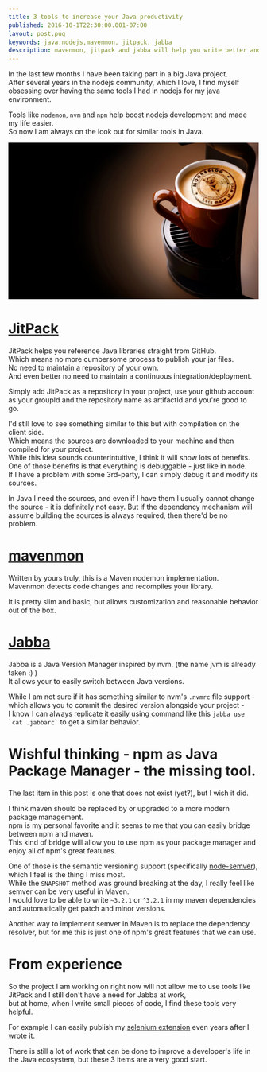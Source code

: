 ```yaml
---
title: 3 tools to increase your Java productivity 
published: 2016-10-1T22:30:00.001-07:00
layout: post.pug
keywords: java,nodejs,mavenmon, jitpack, jabba
description: mavenmon, jitpack and jabba will help you write better and faster java code 
---
```


In the last few months I have been taking part in a big Java project.    
After several years in the nodejs community, which I love, I find myself obsessing over 
having the same tools I had in nodejs for my java environment.
 
Tools like `nodemon`, `nvm` and `npm` help boost nodejs development and made my life easier.      
So now I am always on the look out for similar tools in Java.    

![cover - Coffee Mug With Mograblog Logo](images/java-productivity-tools-cover.jpg)

# [JitPack](https://jitpack.io/) 

JitPack helps you reference Java libraries straight from GitHub.   
Which means no more cumbersome process to publish your jar files.    
No need to maintain a repository of your own.    
And even better no need to maintain a continuous integration/deployment.    

Simply add JitPack as a repository in your project, use your github account as your groupId and the repository name as artifactId and you're good to go.
        
I'd still love to see something similar to this but with compilation on the client side.   
Which means the sources are downloaded to your machine and then compiled for your project.      
While this idea sounds counterintuitive, I think it will show lots of benefits.    
One of those benefits is that everything is debuggable - just like in node.    
If I have a problem with some 3rd-party, I can simply debug it and modify its sources.  

In Java I need the sources, and even if I have them I usually cannot change the source - it is definitely not easy. 
But if the dependency mechanism will assume building the sources is always required, then there'd be no problem. 

# [mavenmon](https://github.com/coder-on-deck/mavenmon) 

Written by yours truly, this is a Maven nodemon implementation.    
Mavenmon detects code changes and recompiles your library.   

It is pretty slim and basic, but allows customization and reasonable behavior out of the box.     

# [Jabba](https://github.com/shyiko/jabba)

Jabba is a Java Version Manager inspired by nvm. (the name jvm is already taken :) )     
It allows your to easily switch between Java versions.    
  
While I am not sure if it has something similar to nvm's `.nvmrc` file support - which allows you to commit the desired version alongside your project -      
I know I can always replicate it easily using command like this `` jabba use `cat .jabbarc` `` to get a similar behavior. 

# Wishful thinking - npm as Java Package Manager - the missing tool. 

The last item in this post is one that does not exist (yet?), but I wish it did.    

I think maven should be replaced by or upgraded to a more modern package management.   
npm is my personal favorite and it seems to me that you can easily bridge between npm and maven.    
This kind of bridge will allow you to use npm as your package manager and enjoy all of npm's great features. 

One of those is the semantic versioning support (specifically [node-semver](https://github.com/npm/node-semver)), which I feel is the thing I miss most.   
While the `SNAPSHOT` method was ground breaking at the day, I really feel like semver can be very useful in Maven.    
I would love to be able to write `~3.2.1` or `^3.2.1` in my maven dependencies and automatically get patch and minor versions.     

Another way to implement semver in Maven is to replace the dependency resolver, but for me this is just one of npm's great features that we can use.    
 
 
# From experience
 
So the project I am working on right now will not allow me to use tools like JitPack and I still don't have a need for Jabba at work,   
but at home, when I write small pieces of code, I find these tools very helpful.    

For example I can easily publish my [selenium extension](https://github.com/GuyMograbi/mograblog-selenium-extension) even years after I wrote it.   
 
There is still a lot of work that can be done to improve a developer's life in the Java ecosystem, but these 3 items are a very good start.   
